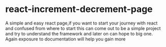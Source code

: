 # react-increment-decrement-page
A simple and easy react page,if you want to start your journey with react and confused from where to start this can come out to be a simple project and try to understand the framework and later on can hope to big one. Again exposure to documentation will help you gain more 
